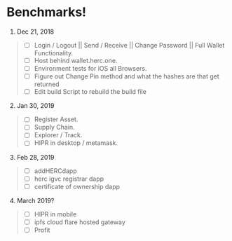 # Benchmarks!

 1. Dec 21, 2018
> - [ ] Login / Logout || Send / Receive || Change Password || Full Wallet Functionality.  
> - [ ] Host behind wallet.herc.one.   
> - [ ] Environment tests for iOS all Browsers.  
> - [ ] Figure out Change Pin method and what the hashes are that get returned
> - [ ] Edit build Script to rebuild the build file 



2. Jan 30, 2019 
> - [ ] Register Asset.   
> - [ ] Supply Chain.   
> - [ ] Explorer  / Track.  
> - [ ] HIPR in desktop / metamask.   
  

3. Feb 28, 2019
> - [ ] addHERCdapp 
> - [ ] herc igvc registrar dapp 
> - [ ] certificate of ownership dapp 


4. March 2019?  
> - [ ]  HIPR in mobile 
> - [ ]  ipfs cloud flare hosted gateway 
> - [ ] Profit